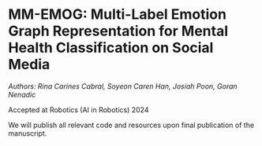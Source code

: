 # MM-EMOG: Multi-Label Emotion Graph Representation for Mental Health Classification on Social Media

_Authors: Rina Carines Cabral, Soyeon Caren Han, Josiah Poon, Goran Nenadic_

Accepted at Robotics (AI in Robotics) 2024

We will publish all relevant code and resources upon final publication of the manuscript.
